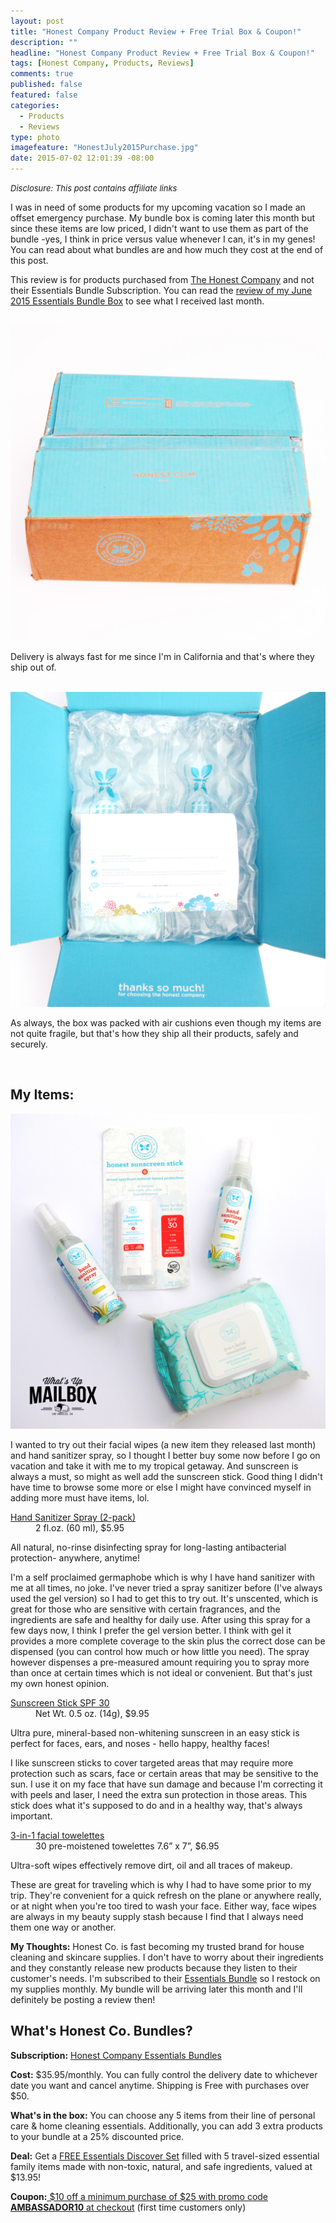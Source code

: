 ```yaml
---
layout: post
title: "Honest Company Product Review + Free Trial Box & Coupon!"
description: ""
headline: "Honest Company Product Review + Free Trial Box & Coupon!"
tags: [Honest Company, Products, Reviews]
comments: true
published: false
featured: false
categories: 
  - Products
  - Reviews
type: photo
imagefeature: "HonestJuly2015Purchase.jpg"
date: 2015-07-02 12:01:39 -08:00
---
```

<i><font size="2">Disclosure: This post contains affiliate links</font></i>

<p>I was in need of some products for my upcoming vacation so I made an offset emergency purchase. My bundle box is coming later this month but since these items are low priced, I didn't want to use them as part of the bundle -yes, I think in price versus value whenever I can, it's in my genes! You can read about what bundles are and how much they cost at the end of this post.</p>
<p>This review is for products purchased from <a href="http://click.linksynergy.com/fs-bin/click?id=E8Cf336JUvc&offerid=281968.138&type=3&subid=0&LSNSUBSITE=adgid" >The Honest Company</a> and not their Essentials Bundle Subscription. You can read the <a href="http://whatsupmailbox.com/subscriptions/reviews/Honest-Company-Essentials-Bundle-June-2015-Review/" target="_blank">review of my June 2015 Essentials Bundle Box</a> to see what I received last month.</p>
<br>

<center><img src='/images/HonestJuly2015PurchaseBox.jpg'></center>
<p>Delivery is always fast for me since I'm in California and that's where they ship out of.</p>
<br>

<center><img src='/images/HonestJuly2015PurchaseOpenBox.jpg'></center>
<p>As always, the box was packed with air cushions even though my items are not quite fragile, but that's how they ship all their products, safely and securely.</p>
<br>

## My Items:

<center><img src='/images/HonestJuly2015Purchase.jpg'></center>

<p>I wanted to try out their facial wipes (a new item they released last month) and hand sanitizer spray, so I thought I better buy some now before I go on vacation and take it with me to my tropical getaway. And sunscreen is always a must, so might as well add the sunscreen stick. Good thing I didn't have time to browse some more or else I might have convinced myself in adding more must have items, lol.</p>


<DL>
<DT><a href="http://click.linksynergy.com/link?id=E8Cf336JUvc&offerid=281968.5&type=2&murl=https%3A%2F%2Fwww.honest.com%2Fbath-and-body%2Fhand-sanitizer-spray%3Fsid%3D10025%26cid%3D%7Bifnotmobile%3Agoogle%7D%7Bifmobile%3Agoogle_mobile%7D%26mid%3Dsearch%26aid%3DPLA%3A%7Bproduct_partition_id%7D%3A%7Bproduct_id%7D%3Apla%26pid%3D%7Badtype%7D&LSNSUBSITE=adgid">Hand Sanitizer Spray (2-pack)</a></DT>
<DD>2 fl.oz. (60 ml), $5.95</DD>
</DL>
<p>All natural, no-rinse disinfecting spray for long-lasting antibacterial protection- anywhere, anytime!</p>
<p>I'm a self proclaimed germaphobe which is why I have hand sanitizer with me at all times, no joke. I've never tried a spray sanitizer before (I've always used the gel version) so I had to get this to try out. It's unscented, which is great for those who are sensitive with certain fragrances, and the ingredients are safe and healthy for daily use. After using this spray for a few days now, I think I prefer the gel version better. I think with gel it provides a more complete coverage to the skin plus the correct dose can be dispensed (you can control how much or how little you need). The spray however dispenses a pre-measured amount requiring you to spray more than once at certain times which is not ideal or convenient. But that's just my own honest opinion.</p>

<DL>
<DT><a href="http://click.linksynergy.com/link?id=E8Cf336JUvc&offerid=281968.182&type=2&murl=https%3A%2F%2Fwww.honest.com%2Fbath-and-body%2Fsunscreen-stick%3Fsid%3D10025%26cid%3D%7Bifnotmobile%3Agoogle%7D%7Bifmobile%3Agoogle_mobile%7D%26mid%3Dsearch%26aid%3DPLA%3A%7Bproduct_partition_id%7D%3A%7Bproduct_id%7D%3Apla%26pid%3D%7Badtype%7D&LSNSUBSITE=adgid">Sunscreen Stick SPF 30</a></DT>
<DD>Net Wt. 0.5 oz. (14g), $9.95</DD>
</DL>
<p>Ultra pure, mineral-based non-whitening sunscreen in an easy stick is perfect for faces, ears, and noses - hello happy, healthy faces!</p>
<p>I like sunscreen sticks to cover targeted areas that may require more protection such as scars, face or certain areas that may be sensitive to the sun. I use it on my face that have sun damage and because I'm correcting it with peels and laser, I need the extra sun protection in those areas. This stick does what it's supposed to do and in a healthy way, that's always important.</p>

<DL>
<DT><a href="https://www.honest.com/bath-and-body/facial-towelettes" target="_blank">3-in-1 facial towelettes</a></DT>
<DD>30 pre-moistened towelettes 7.6” x 7”, $6.95</DD>
</DL>
<p>Ultra-soft wipes effectively remove dirt, oil and all traces of makeup.</p>
<p>These are great for traveling which is why I had to have some prior to my trip. They're convenient for a quick refresh on the plane or anywhere really, or at night when you're too tired to wash your face. Either way, face wipes are always in my beauty supply stash because I find that I always need them one way or another.</p>

<p><i class="icon-exclamation-sign"></i><b> My Thoughts:</b> Honest Co. is fast becoming my trusted brand for house cleaning and skincare supplies. I don't have to worry about their ingredients and they constantly release new products because they listen to their customer's needs. I'm subscribed to their <a href="http://click.linksynergy.com/link?id=E8Cf336JUvc&offerid=281968.12&type=2&murl=https%3A%2F%2Fwww.honest.com%2Fbath-and-body%2Ffamily-essentials-bundle%3Fsid%3D10025%26cid%3D%7Bifnotmobile%3Agoogle%7D%7Bifmobile%3Agoogle_mobile%7D%26mid%3Dsearch%26aid%3DPLA%3A%7Bproduct_partition_id%7D%3A%7Bproduct_id%7D%3Apla%26pid%3D%7Badtype%7D&LSNSUBSITE=adgid">Essentials Bundle</a> so I restock on my supplies monthly. My bundle will be arriving later this month and I'll definitely be posting a review then!</p>

<H2>What's Honest Co. Bundles?</H2>
<p><b>Subscription:</b> <a href="http://click.linksynergy.com/link?id=E8Cf336JUvc&offerid=281968.12&type=2&murl=https%3A%2F%2Fwww.honest.com%2Fbath-and-body%2Ffamily-essentials-bundle%3Fsid%3D10025%26cid%3D%7Bifnotmobile%3Agoogle%7D%7Bifmobile%3Agoogle_mobile%7D%26mid%3Dsearch%26aid%3DPLA%3A%7Bproduct_partition_id%7D%3A%7Bproduct_id%7D%3Apla%26pid%3D%7Badtype%7D&LSNSUBSITE=adgid">Honest Company Essentials Bundles</a></p>
<p><b>Cost:</b> $35.95/monthly. You can fully control the delivery date to whichever date you want and cancel anytime. Shipping is Free with purchases over $50.</p>
<p><b>What's in the box:</b> You can choose any 5 items from their line of personal care & home cleaning essentials. Additionally, you can add 3 extra products to your bundle at a 25% discounted price.</p>
<p><b>Deal:</b> Get a <a href="http://click.linksynergy.com/fs-bin/click?id=E8Cf336JUvc&offerid=281968.138&type=3&subid=0&LSNSUBSITE=adgid" target="_blank">FREE Essentials Discover Set</a> filled with 5 travel-sized essential family items made with non-toxic, natural, and safe ingredients, valued at $13.95!</p>
<p><b>Coupon:</b><a href="http://click.linksynergy.com/fs-bin/click?id=E8Cf336JUvc&offerid=281968.141&type=3&subid=0&LSNSUBSITE=adgid" > $10 off a minimum purchase of $25 with promo code <b>AMBASSADOR10</b> at checkout</a> (first time customers only)</p>
<br>
